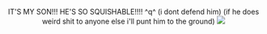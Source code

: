 <p align="center">
    IT'S MY SON!!! HE'S SO SQUISHABLE!!!! ^q^ (i dont defend him) (if he does weird shit to anyone else i'll punt him to the ground)
    <img src="https://file.garden/Z1OpYh3OMHUM4tMG/teruteruteruteru" /> 
</p>
